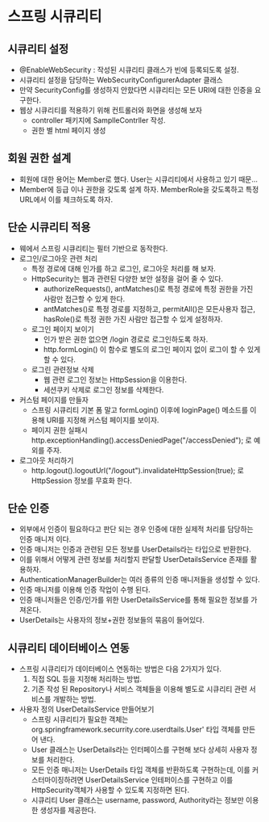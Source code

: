 # 스프링 시큐리티
## 시큐리티 설정
  - @EnableWebSecurity : 작성된 시큐리티 클래스가 빈에 등록되도록 설정.
  - 시큐리티 설정을 담당하는 WebSecurityConfigurerAdapter 클래스
  - 만약 SecurityConfig를 생성하지 안핬다면 시큐리티는 모든 URI에 대한 인증을 요구한다. 
  - 웹상 시큐리티를 적용하기 위해 컨트롤러와 화면을 생성해 보자
    - controller 패키지에 SamplleContrller 작성.
    - 권한 별 html 페이지 생성

## 회원 권한 설계
  - 회원에 대한 용어는 Member로 했다. User는 시큐리티에서 사용하고 있기 때문...
  - Member에 등급 이나 권한을 갖도록 설계 하자. MemberRole을 갖도록하고 특정 URL에서 이를 체크하도록 하자.
  
## 단순 시큐리티 적용
  - 웨에서 스프링 시큐리티는 필터 기반으로 동작한다. 
  - 로그인/로그아웃 관련 처리
    - 특정 경로에 대해 인가를 하고 로그인, 로그아웃 처리를 해 보자.
    - HttpSecurity는 웹과 관련된 다양한 보안 설정을 걸어 줄 수 있다. 
        - authorizeRequests(), antMatches()로 특정 경로에 특정 권한을 가진 사람만 접근할 수 있게 한다.
        - antMatches()로 특정 경로를 지정하고, permitAll()은 모든사용자 접근, hasRole()로 특정 권한 가진 사람만 접근할 수 있게 설정하자.
    - 로그인 페이지 보이기
        - 인가 받은 권한 없으면 /login 경로로 로그인하도록 하자.
        - http.formLogin() 이 함수로 별도의 로그인 페이지 없이 로그이 할 수 있게 할 수 있다. 
    - 로그린 관련정보 삭제
        - 웹 관련 로그인 정보는 HttpSession을 이용한다. 
        - 세션쿠키 삭제로 로그인 정보를 삭제한다. 
  - 커스텀 페이지를 만들자
    - 스프링 시큐리티 기본 폼 말고 formLogin() 이후에 loginPage() 메소드를 이용해 URI를 지정해 커스텀 페이지를 보이자.
    - 페이지 권한 실패시 http.exceptionHandling().accessDeniedPage("/accessDenied"); 로 예외를 주자.
  - 로그아웃 처리하기
    - http.logout().logoutUrl("/logout").invalidateHttpSession(true); 로 HttpSession 정보를 무효화 한다.
    

## 단순 인증
  - 외부에서 인증이 필요하다고 판단 되는 경우 인증에 대한 실제적 처리를 담당하는 인증 매니저 이다.
  - 인증 매니저는 인증과 관련된 모든 정보를 UserDetails라는 타입으로 반환한다. 
  - 이를 위해서 어떻게 관련 정보를 처리할지 판달할 UserDetailsService 존재를 활용하자. 
  - AuthenticationManagerBuilder는 여러 종류의 인증 매니저들을 생성할 수 있다. 
  - 인증 매니저를 이용해 인증 작업이 수행 된다.
  - 인증 매니저들은 인증/인가를 위한 UserDetailsService를 통해 필요한 정보를 가져온다.
  - UserDetails는 사용자의 정보+권한 정보들의 묶음이 들어있다. 
  
## 시큐리티 데이터베이스 연동
  - 스프링 시큐리티가 데이터베이스 연동하는 방법은 다음 2가지가 있다.
    1) 직접 SQL 등을 지정해 처리하는 방법.
    2) 기존 작성 된 Repository나 서비스 객체들을 이용해 별도로 시큐리티 관련 서비스를 개발하는 방법.
  - 사용자 정의 UserDetailsService 만들어보기
    - 스프링 시큐리티가 필요한 객체는 org.springframework.securrity.core.userdtails.User' 타입 객체를 만든어 낸다.
    - User 클래스는 UserDetails라는 인터페이스를 구현해 보다 상세히 사용자 정보를 처리한다.
    - 모든 인증 매니저는 UserDetails 타입 객체를 반환하도록 구현하는데, 이를 커스터마이징하려면 UserDetailsService 인테퍼이스를 구현하고 이를 HttpSecurity객체가 사용할 수 있도록 지정하면 된다.
    - 시큐리티 User 클래스는 username, password, Authority라는 정보만 이용한 생성자를 제공한다. 
  

